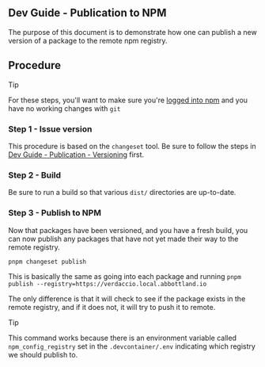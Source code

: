 ## Dev Guide - Publication to NPM

The purpose of this document is to demonstrate how one can publish a new version of a package to the remote npm registry.

## Procedure 

>[!TIP]
> For these steps, you'll want to make sure you're [logged into npm](./dev-env-npm.md) and you have no working changes with `git`

### Step 1 - Issue version

This procedure is based on the `changeset` tool. Be sure to follow the steps in  [Dev Guide - Publication - Versioning](./dev-guide-publication-semver.md) first.

###  Step 2 - Build

Be sure to run a build so that various `dist/` directories are up-to-date.


###  Step 3 - Publish to NPM

Now that packages have been versioned, and you have a fresh build, you can now publish any packages that have not yet made their way to the remote registry.

```sh
pnpm changeset publish
```

This is basically the same as going into each package and running `pnpm publish --registry=https://verdaccio.local.abbottland.io`

The only difference is that it will check to see if the package exists in the remote registry, and if it does not, it will try to push it to remote.

> [!TIP]
> This command works because there is an environment variable called `npm_config_registry` set in the `.devcontainer/.env` indicating which registry we should publish to.